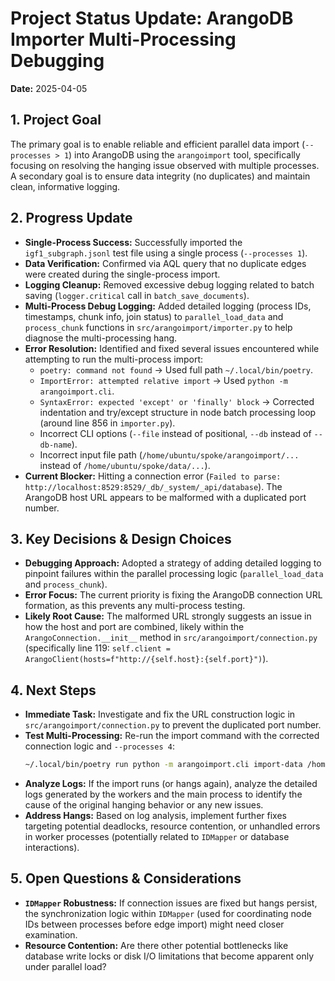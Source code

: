# Project Status Update: ArangoDB Importer Multi-Processing Debugging

**Date:** 2025-04-05

## 1. Project Goal
The primary goal is to enable reliable and efficient parallel data import (`--processes > 1`) into ArangoDB using the `arangoimport` tool, specifically focusing on resolving the hanging issue observed with multiple processes. A secondary goal is to ensure data integrity (no duplicates) and maintain clean, informative logging.

## 2. Progress Update
- **Single-Process Success:** Successfully imported the `igf1_subgraph.jsonl` test file using a single process (`--processes 1`).
- **Data Verification:** Confirmed via AQL query that no duplicate edges were created during the single-process import.
- **Logging Cleanup:** Removed excessive debug logging related to batch saving (`logger.critical` call in `batch_save_documents`).
- **Multi-Process Debug Logging:** Added detailed logging (process IDs, timestamps, chunk info, join status) to `parallel_load_data` and `process_chunk` functions in `src/arangoimport/importer.py` to help diagnose the multi-processing hang.
- **Error Resolution:** Identified and fixed several issues encountered while attempting to run the multi-process import:
    - `poetry: command not found` -> Used full path `~/.local/bin/poetry`.
    - `ImportError: attempted relative import` -> Used `python -m arangoimport.cli`.
    - `SyntaxError: expected 'except' or 'finally' block` -> Corrected indentation and try/except structure in node batch processing loop (around line 856 in `importer.py`).
    - Incorrect CLI options (`--file` instead of positional, `--db` instead of `--db-name`).
    - Incorrect input file path (`/home/ubuntu/spoke/arangoimport/...` instead of `/home/ubuntu/spoke/data/...`).
- **Current Blocker:** Hitting a connection error (`Failed to parse: http://localhost:8529:8529/_db/_system/_api/database`). The ArangoDB host URL appears to be malformed with a duplicated port number.

## 3. Key Decisions & Design Choices
- **Debugging Approach:** Adopted a strategy of adding detailed logging to pinpoint failures within the parallel processing logic (`parallel_load_data` and `process_chunk`).
- **Error Focus:** The current priority is fixing the ArangoDB connection URL formation, as this prevents any multi-process testing.
- **Likely Root Cause:** The malformed URL strongly suggests an issue in how the host and port are combined, likely within the `ArangoConnection.__init__` method in `src/arangoimport/connection.py` (specifically line 119: `self.client = ArangoClient(hosts=f"http://{self.host}:{self.port}")`).

## 4. Next Steps
- **Immediate Task:** Investigate and fix the URL construction logic in `src/arangoimport/connection.py` to prevent the duplicated port number.
- **Test Multi-Processing:** Re-run the import command with the corrected connection logic and `--processes 4`:
  ```bash
  ~/.local/bin/poetry run python -m arangoimport.cli import-data /home/ubuntu/spoke/data/igf1_subgraph.jsonl --username root --db-name spokeV6 --host localhost:8529 --processes 4
  ```
- **Analyze Logs:** If the import runs (or hangs again), analyze the detailed logs generated by the workers and the main process to identify the cause of the original hanging behavior or any new issues.
- **Address Hangs:** Based on log analysis, implement further fixes targeting potential deadlocks, resource contention, or unhandled errors in worker processes (potentially related to `IDMapper` or database interactions).

## 5. Open Questions & Considerations
- **`IDMapper` Robustness:** If connection issues are fixed but hangs persist, the synchronization logic within `IDMapper` (used for coordinating node IDs between processes before edge import) might need closer examination.
- **Resource Contention:** Are there other potential bottlenecks like database write locks or disk I/O limitations that become apparent only under parallel load?
